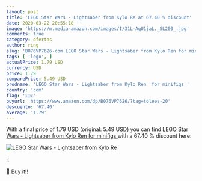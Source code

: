 ```yaml
---
layout: post
title: 'LEGO Star Wars - Lightsaber from Kylo Re at 67.40 % discount'
date: 2020-03-22 20:55:18
image: 'https://m.media-amazon.com/images/I/31L-AqU1jaL._SL200_.jpg'
comments: true
category: ofertas
author: ring
slug: 'B076VP7626-com LEGO Star Wars - Lightsaber from Kylo Ren for minifigs'
tags: [ 'lego', ]
actualPrice: 1.79 USD
currency: USD
price: 1.79
comparePrice: 5.49 USD
prodname: 'LEGO Star Wars - Lightsaber from Kylo Ren  for minifigs '
country: 'com'
flag: '🇺🇸'
buyurl: 'https://www.amazon.com/dp/B076VP7626/?tag=tolees-20'
descuento: '67.40'
average: '1.79'
---
```


With a final price of 1.79 USD (original: 5.49 USD) you can find [LEGO Star Wars - Lightsaber from Kylo Ren  for minifigs ](https://www.amazon.com/dp/B076VP7626/?tag=tolees-20) with a  67.40 % discount here:

[![LEGO Star Wars - Lightsaber from Kylo Re](https://m.media-amazon.com/images/I/31L-AqU1jaL._SL200_.jpg)](https://www.amazon.com/dp/B076VP7626/?tag=tolees-20)

ℹ️:


[🛒 Buy it!!](https://www.amazon.com/dp/B076VP7626/?tag=tolees-20)
